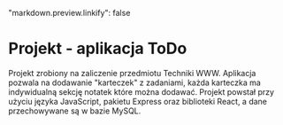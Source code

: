 "markdown.preview.linkify": false

# Projekt - aplikacja ToDo

Projekt zrobiony na zaliczenie przedmiotu Techniki WWW. Aplikacja pozwala na dodawanie "karteczek" z zadaniami, każda karteczka ma indywidualną sekcję notatek które można dodawać. Projekt powstał przy użyciu języka JavaScript, pakietu Express oraz biblioteki React, a dane przechowywane są w bazie MySQL.